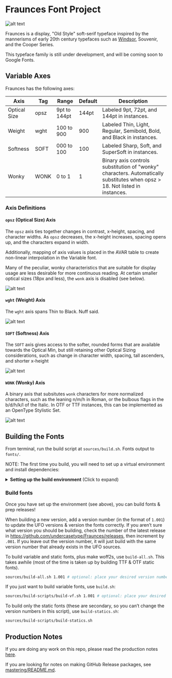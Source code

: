 # Fraunces Font Project

![alt text](documentation/img/HonkForWonkyFonts_revised.jpg "Honk For Wonky Fonts")

Fraunces is a display, "Old Style" soft-serif typeface inspired by the mannerisms of early 20th century typefaces such as [Windsor](http://fontreviewjournal.com/windsor/), Souvenir, and the Cooper Series.

This typeface family is still under development, and will be coming soon to Google Fonts.

## Variable Axes

Fraunces has the following axes:

Axis | Tag | Range | Default | Description
--- | --- | --- | --- | ---
Optical Size | opsz | 9pt to 144pt | 144pt | Labeled 9pt, 72pt, and 144pt in instances.
Weight | wght | 100 to 900 | 900 | Labeled Thin, Light, Regular, Semibold, Bold, and Black in instances.
Softness | SOFT | 000 to 100 | 100 | Labeled Sharp, Soft, and SuperSoft in instances.
Wonky | WONK | 0 to 1 | 1 | Binary axis controls substitution of "wonky" characters. Automatically substitutes when opsz > 18. Not listed in instances.

### Axis Definitions

#### `opsz` (Optical Size) Axis

The `opsz` axis ties together changes in contrast, x-height, spacing, and character widths. As `opsz` decreases, the x-height increases, spacing opens up, and the characters expand in width.

Additionally, mapping of axis values is placed in the AVAR table to create non-linear interpolation in the Variable font.

Many of the peculiar, wonky characteristics that are suitable for display usage are less desirable for more continuous reading. At certain smaller optical sizes (18px and less), the `wonk` axis is disabled (see below). 

![alt text](documentation/explanations/opsz_axis.gif "Changes in Optical Size")

#### `wght` (Weight) Axis

The `wght` axis spans Thin to Black. Nuff said.

![alt text](documentation/explanations/weight_axis.gif "Changes in Weight")

#### `SOFT` (Softness) Axis

The `SOFT` axis gives access to the softer, rounded forms that are available towards the Optical Min, but still retaining other Optical Sizing considerations, such as change in character width, spacing, tall ascenders, and shorter x-height

![alt text](documentation/explanations/goof_axis.gif "Changes in Softness")


#### `WONK` (Wonky) Axis

A binary axis that subsitutes `wonk` characters for more normalized characters, such as the leaning n/m/h in Roman, or the bulbous flags in the b/d/h/k/l of the Italic. In OTF or TTF instances, this can be implemented as an OpenType Stylistic Set.

![alt text](documentation/explanations/wonk_axis.gif "Changes in Wonk")

## Building the Fonts

From terminal, run the build script at `sources/build.sh`. Fonts output to `fonts/`.

NOTE: The first time you build, you will need to set up a virtual environment and install dependencies:

<details>
<summary><b><!-------->Setting up the build environment<!--------></b> (Click to expand)</summary>

### Set up the environment

To build, set up the virtual environment

```bash
virtualenv -p python3 venv
```

Then activate it:

```bash
source venv/bin/activate
```

Then install requirements:

```bash
pip install -U -r requirements.txt
```

And finally, give the build scripts permission to run/execute:

```bash
chmod +x sources/*.sh && chmod +x mastering/make-github-release/**/*.sh
```

Now, you can run `sources/build.sh`!

</details>

### Build fonts

Once you have set up the environment (see above), you can build fonts & prep releases!

When building a new version, add a version number (in the format of `1.001`) to update the UFO versions & version the fonts correctly. If you aren’t sure what version you should be building, check the number of the latest release in https://github.com/undercasetype/Fraunces/releases, then increment by `.001`. If you leave out the version number, it will just build with the same version number that already exists in the UFO sources.

To build variable and static fonts, plus make woff2s, use `build-all.sh`. This takes awhile (most of the time is taken up by building TTF & OTF static fonts).

```bash
sources/build-all.sh 1.001 # optional: place your desired version number as an argument
```

If you just want to build variable fonts, use `build.sh`:

```bash
sources/build-scripts/build-vf.sh 1.001 # optional: place your desired version number as an argument
```

To build only the static fonts (these are secondary, so you can’t change the version numbers in this script), use `build-statics.sh`:

```bash
sources/build-scripts/build-statics.sh
```

## Production Notes

If you are doing any work on this repo, please read the production notes [here](https://github.com/undercasetype/Fraunces/tree/master/sources).

If you are looking for notes on making GitHub Release packages, see [mastering/README.md](mastering/README.md).
